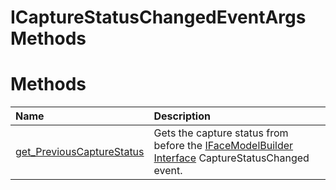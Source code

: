 ICaptureStatusChangedEventArgs Methods  
======================================  

<span id="publicmethodsSection"></span>

Methods  
=======  

<table>
<colgroup>
<col width="30%" />
<col width="60%" />
</colgroup>
<thead>
<tr class="header">
<th align="left">Name</th>
<th align="left">Description</th>
</tr>
</thead>
<tbody>
<tr class="odd">
<td align="left"><a href="Methods/get_PreviousCaptureStatus.md">get_PreviousCaptureStatus</a></td>
<td align="left">Gets the capture status from before the <a href="../IFaceModelBuilder_Interface.md">IFaceModelBuilder Interface</a> CaptureStatusChanged event.</td>
</tr>
</tbody>
</table>



<!--Please do not edit the data in the comment block below.-->
<!--
TOCTitle : ICaptureStatusChangedEventArgs Methods
RLTitle : ICaptureStatusChangedEventArgs Methods
KeywordK : ICaptureStatusChangedEventArgs interface, methods
KeywordA : Methods.T:Microsoft.Kinect.face.ICaptureStatusChangedEventArgs
AssetID : Methods.T:Microsoft.Kinect.face.ICaptureStatusChangedEventArgs
Locale : en-us
CommunityContent : 1
TargetOS : Windows
TopicType : kbSyntax
DocSet : K4Wv2
ProjType : K4Wv2Proj
Technology : Kinect for Windows
Product : Kinect for Windows SDK v2
productversion : 20
-->

